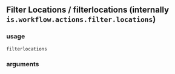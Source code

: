 
## Filter Locations / filterlocations (internally `is.workflow.actions.filter.locations`)




### usage
`filterlocations `

### arguments

